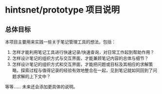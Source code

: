 # hintsnet/prototype 项目说明


## 总体目标

本项目主要用来实践一些关于笔记管理工具的想法，包括：

1. 怎样才能利用笔记工具进行快速记录/快速查询，对日常工作起到帮助作用？
2. 怎样设计笔记的组织方式与交互界面，才能兼顾笔记内容的总体与细节？
3. 怎样设计笔记的组织方式和交互界面，才能把问题或目标及其相应的求解策略，探索过程与值得记录的经验有效地整合在一起，见到笔记就如同回到了问题求解的上下文中？

等等…… 未来还会添加更具体的说明。

